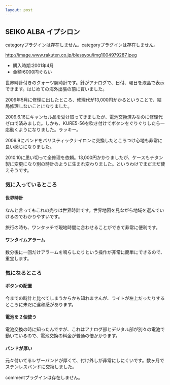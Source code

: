 ```yaml
---
layout: post
---
```

<h2>SEIKO ALBA イプシロン</h2>
<p><span class="error">categoryプラグインは存在しません。</span><span class="error">categoryプラグインは存在しません。</span></p>
<p><a href="http://image.www.rakuten.co.jp/blessyou/img1004979287.jpeg">http://image.www.rakuten.co.jp/blessyou/img1004979287.jpeg</a></p>
<ul>
<li>購入時期:2001年4月</li>
<li>金額:6000円ぐらい</li>
</ul>
<p>世界時計付きのクォーツ腕時計です。針がアナログで、日付、曜日を液晶で表示できます。はじめての海外出張の前に買いました。</p>
<p>2009年5月に修理に出したところ、修理代が13,000円かかるということで、結局修理しないことになりました。</p>
<p>2009.6.16にキャンセル品を受け取ってきましたが、電池交換済みなのに修理代ゼロで済みました。しかも、KURE5-56を吹き付けてボタンをぐりぐりしたら一応動くようになりました。ラッキー。</p>
<p>2009.9にバンドをバリスティックナイロンに交換したところつけ心地も非常に良い感じになりました。</p>
<p>2010.10に思い切って全修理を依頼。13,000円かかりましたが、ケースもチタン製に変更になり別の時計のように生まれ変わりました。というわけでまだまだ使えそうです。</p>
<h3>気に入っているところ</h3>
<h4>世界時計</h4>
<p>なんと言ってもこれの売りは世界時計です。世界地図を見ながら地域を選んでいけるのでわかりやすいです。</p>
<p>旅行の時も、ワンタッチで現地時間に合わせることができて非常に便利です。</p>
<h4>ワンタイムアラーム</h4>
<p>数分後に一回だけアラームを鳴らしたりという操作が非常に簡単にできるので、重宝します。</p>
<h3>気になるところ</h3>
<h4>ボタンの配置</h4>
<p>今までの時計と比べてしまうからかも知れませんが、ライトが左上だったりするところに未だに違和感があります。</p>
<h4>電池を２個使う</h4>
<p>電池交換の時に知ったんですが、これはアナログ部とデジタル部が別々の電池で動いているので、電池交換の料金が普通の倍かかります。</p>
<h4>バンドが厚い</h4>
<p>元々付いてるレザーバンドが厚くて、付け外しが非常にしにくいです。数ヶ月でステンレスバンドに交換しました。</p>
<p><span class="error">commentプラグインは存在しません。</span> </p>
